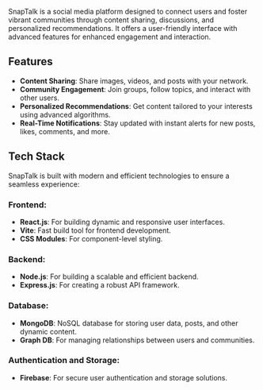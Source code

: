 SnapTalk is a social media platform designed to connect users and foster vibrant communities through content sharing, discussions, and personalized recommendations. It offers a user-friendly interface with advanced features for enhanced engagement and interaction.

## Features

- **Content Sharing**: Share images, videos, and posts with your network.
- **Community Engagement**: Join groups, follow topics, and interact with other users.
- **Personalized Recommendations**: Get content tailored to your interests using advanced algorithms.
- **Real-Time Notifications**: Stay updated with instant alerts for new posts, likes, comments, and more.

## Tech Stack

SnapTalk is built with modern and efficient technologies to ensure a seamless experience:

### Frontend:
- **React.js**: For building dynamic and responsive user interfaces.
- **Vite**: Fast build tool for frontend development.
- **CSS Modules**: For component-level styling.

### Backend:
- **Node.js**: For building a scalable and efficient backend.
- **Express.js**: For creating a robust API framework.

### Database:
- **MongoDB**: NoSQL database for storing user data, posts, and other dynamic content.
- **Graph DB**: For managing relationships between users and communities.

### Authentication and Storage:
- **Firebase**: For secure user authentication and storage solutions.
